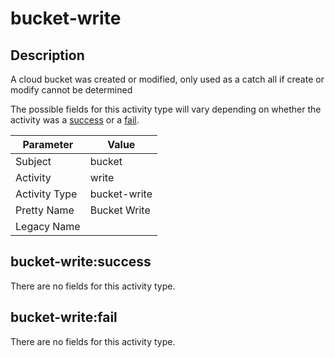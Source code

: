 bucket-write
============

Description
-----------
A cloud bucket was created or modified, only used as a catch all if create or modify cannot be determined

The possible fields for this activity type will vary depending on whether the activity was a [success](#bucket-writesuccess) or a [fail](#bucket-writefail).

| Parameter     | Value        |
| ------------- | ------------ |
| Subject       | bucket       |
| Activity      | write        |
| Activity Type | bucket-write |
| Pretty Name   | Bucket Write |
| Legacy Name   |              |

bucket-write:success
--------------------

There are no fields for this activity type.


bucket-write:fail
-----------------

There are no fields for this activity type.
